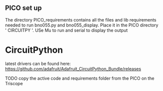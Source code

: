 
## PICO set up

The directory PICO_requirements contains all the files and lib requirements 
needed to run bno055.py and bno055_display.  Place it in the 
PICO directory ' CIRCUITPY '.   USe Mu to run and serial to display the 
output





# CircuitPython 

latest drivers can be found here:
https://github.com/adafruit/Adafruit_CircuitPython_Bundle/releases


TODO  copy the active code and requirements folder from the PICO on the Triscope 